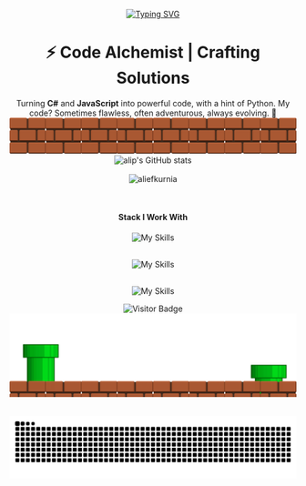 <div align="center">
  
[![Typing SVG](https://readme-typing-svg.herokuapp.com?font=Fira+Code&pause=1000&color=FFFFFF&center=true&vCenter=true&random=false&width=800&lines=Hi+My+Name+Alief;Im+a+Software+Developer;Lets+Connect+%F0%9F%A6%96)](https://git.io/typing-svg)
</div>


<div align="center">
  <h1>⚡ Code Alchemist | Crafting Solutions</h1>
  <p style="text-align: center; max-width: 800px; margin: 0 auto;">
    Turning <strong>C#</strong> and <strong>JavaScript</strong> into powerful code, with a hint of Python. My code? Sometimes flawless, often adventurous, always evolving. 🚀
  </p>
</div>


<div align="center">
  <img src="images/topper_rdm.png" alt="Topper RDM" width="600" />
</div>



<div align="center"  >
  <img src="https://github-readme-stats.vercel.app/api?username=aliefkurnia&hide=contribs,prs&hide_border=true&theme=chartreuse-dark" alt="alip's GitHub stats"  />
</div>

<div align="center"  >
<p><img align="center" src="https://github-readme-stats.vercel.app/api/top-langs?username=aliefkurnia&show_icons=true&locale=en&layout=compact&theme=chartreuse-dark" alt="aliefkurnia" /></p></div>

<div style="margin-top: 50px;"></div>
<div align="center" >
  <h4>Stack I Work With</h4>

![My Skills](https://skillicons.dev/icons?i=cs,css,html,javascript)
</div>

<div style="margin-top: 30px; " ></div>
<div align="center" style="pointer-events: none;">

  ![My Skills](https://skillicons.dev/icons?i=dotnet,react,git,mysql,postman,redis,kubernetes)
</div>

<div style="margin-top: 30px;"></div>
<div align="center"> 

  ![My Skills](https://skillicons.dev/icons?i=bootstrap,express,nodejs,tailwind,threejs)
</div>

<div align="center">
  <img src="https://komarev.com/ghpvc/?username=aliefkurnia&style=for-the-badge&label=Visitor&color=4DE32A" alt="Visitor Badge" width="200"/>
</div>


<div align="center">
  <img src="images/bottom_rdm.gif" alt="Bottom RDM" width="600" />
</div>

<div style="margin-top: 30px;"></div>


<div align="center" style="margin-top: 30px;">
<picture>
    <source media="(prefers-color-scheme: dark)" srcset="https://raw.githubusercontent.com/aliefkurnia/aliefkurnia/output/github-contribution-grid-snake-dark.svg">
  <source media="(prefers-color-scheme: light)" srcset="https://raw.githubusercontent.com/aliefkurnia/aliefkurnia/output/github-contribution-grid-snake.svg">
  <img alt="github contribution grid snake animation" src="https://raw.githubusercontent.com/aliefkurnia/aliefkurnia/output/github-contribution-grid-snake.svg">
</picture>
</div>



